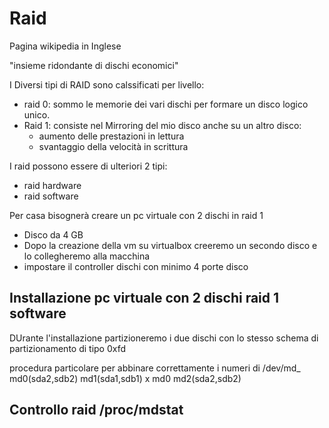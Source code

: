 # Raid

Pagina wikipedia in Inglese

"insieme ridondante di dischi economici"

I Diversi tipi di RAID sono calssificati per livello:
- raid 0: sommo le memorie dei vari dischi per formare un disco logico unico.
- Raid 1: consiste nel Mirroring del mio disco anche su un altro disco:
	- aumento delle prestazioni in lettura
	- svantaggio della velocità in scrittura

I raid possono essere di ulteriori 2 tipi:
- raid hardware
- raid software

Per casa bisognerà creare un pc virtuale con 2 dischi in raid 1

- Disco da 4 GB
- Dopo la creazione della vm su virtualbox creeremo un secondo disco e lo collegheremo alla macchina
- impostare il controller dischi con minimo 4 porte disco

## Installazione pc virtuale con 2 dischi raid 1 software

DUrante l'installazione partizioneremo i due dischi con lo stesso schema di partizionamento di tipo 0xfd

procedura particolare per abbinare correttamente i numeri di /dev/md_
md0(sda2,sdb2)
md1(sda1,sdb1)
x md0
md2(sda2,sdb2)

## Controllo raid /proc/mdstat


<!--stackedit_data:
eyJoaXN0b3J5IjpbLTE4OTkwMzQ2NDMsOTIzOTEyMTUzLDE0OT
A0OTgxODEsMTM2MTY4OTI3NywtOTEyMDgwMjA3XX0=
-->